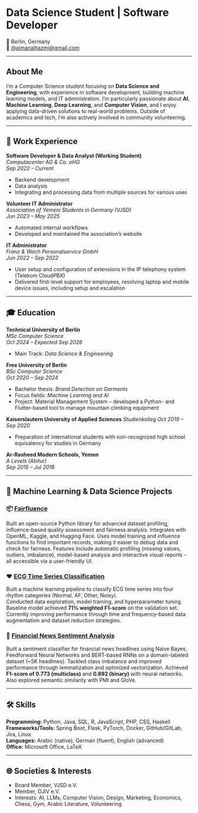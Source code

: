 # Data Science Student | Software Developer

📍 Berlin, Germany  
📧 [@aimanalhazmi@gmail.com](mailto:aimanalhazmi@gmail.com)

---

## About Me

I’m a Computer Science student focusing on **Data Science and Engineering**, with experience in software development, building machine learning models, and IT administration. I’m particularly passionate about **AI**, **Machine Learning**, **Deep Learning**, and **Computer Vision**, and I enjoy applying data-driven solutions to real-world problems. Outside of academics and tech, I’m also actively involved in community volunteering.

---

## 💼 Work Experience

**Software Developer & Data Analyst (Working Student)**  
*Computacenter AG & Co. oHG*  
*Sep 2022 – Current*  
- Backend development
- Data analysis 
- Integrating and processing data from multiple sources for various uses

**Volunteer IT Administrator**  
*Association of Yemeni Students in Germany (VJSD)*  
*Jun 2023 – May 2025*  
- Automated internal workflows  
- Developed and maintained the association’s website

**IT Administrator**  
*Franz & Wach Personalservice GmbH*  
*Jun 2022 – Sep 2022*  
- User setup and configuration of extensions in the IP telephony system (Telekom CloudPBX)
- Delivered first-level support for employees, resolving laptop and mobile device issues, including setup and escalation


---

## 🎓 Education

**Technical University of Berlin**  
*MSc Computer Science*  
*Oct 2024 – Expected Sep 2026*
- Main Track: *Data Science & Engineering*

**Free University of Berlin**  
*BSc Computer Science*  
*Oct 2020 – Sep 2024*  
- Bachelor thesis: *Brand Detection on Garments*
- Focus fields: *Machine Learning and AI*
- Project: Material Management System – developed a Python- and Flutter-based tool to manage mountain climbing equipment

**Kaiserslautern University of Applied Sciences** 
*Studienkolleg*
*Oct 2019 – Sep 2020*
- Preparation of international students with non-recognized high school equivalency for studies in Germany

**Ar-Rasheed Modern Schools, Yemen**  
*A Levels (Abitur)*  
*Sep 2015 – Jul 2018*

---

## 🧠 Machine Learning & Data Science Projects

### 📦 [Fairfluence](https://github.com/aimanalhazmi/fairfluence)  
Built an open-source Python library for advanced dataset profiling, influence-based quality assessment and fairness analysis. Integrates with OpenML, Kaggle, and Hugging Face. Uses model training and influence functions to find important records, making it easier to debug data and check for fairness. Features include automatic profiling (missing values, outliers, imbalance), model-based analysis and interactive visual reports - all accessible via a user-friendly UI.

### ❤️ [ECG Time Series Classification](https://github.com/aimanalhazmi/ECG-Time-Series-Classification)
Built a machine learning pipeline to classify ECG time series into four rhythm categories (Normal, AF, Other, Noisy).  
Conducted data exploration, model training, and hyperparameter tuning. Baseline model achieved **71% weighted F1-score** on the validation set. Currently improving performance through time and frequency-based data augmentation and dataset reduction strategies.

### 📰 [Financial News Sentiment Analysis](https://github.com/aimanalhazmi/financial-news-sentiment-nlp)
Built a sentiment classifier for financial news headlines using Naive Bayes, Feedforward Neural Networks and BERT-based RNNs on a domain-labeled dataset (~5K headlines). Tackled class imbalance and improved performance through lemmatization and optimized vectorization. Achieved **F1-score of 0.773 (multiclass)** and **0.892 (binary)** with neural networks. Also explored semantic similarity with PMI and GloVe.

---

## 🛠 Skills

**Programming:** Python, Java, SQL, R, JavaScript, PHP, CSS, Haskell  
**Frameworks/Tools:** Spring Boot, Flask, PyTorch, Docker, GitHub/GitLab, Jira, Linux  
**Languages:** Arabic (native), German (fluent), English (advanced)  
**Office:** Microsoft Office, LaTeX

---

## 🌐 Societies & Interests

- Board Member, VJSD e.V.  
- Member, DJIV e.V.  
- Interests: AI, LLMs, Computer Vision, Design, Marketing, Economics, Chess, Gym, Arabic Literature, Volunteering

